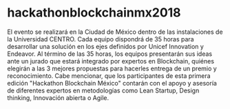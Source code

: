 # hackathonblockchainmx2018
El evento se realizará en la Ciudad de México dentro de las instalaciones de la Universidad CENTRO.  Cada equipo dispondrá de 35 horas para desarrollar una solución en los ejes definidos por Unicef Innovation y Endeavor. Al término de las 35 horas, los equipos presentarán sus ideas ante un jurado que estará integrado por expertos en Blockchain, quiénes elegirán a las 3 mejores propuestas para hacerles entrega de un premio y reconocimiento.  Cabe mencionar, que los participantes de esta primera edición "Hackathon Blockchain México" contarán con el apoyo y asesoría de diferentes expertos en metodologías como Lean Startup, Design thinking, Innovación abierta o Agile. 
